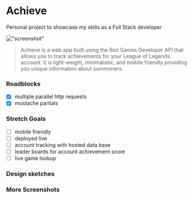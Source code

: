 # Achieve
Personal project to showcase my skills as a Full Stack developer

!["screenshot"](screenshot/sc.png "screenshot")

>Achieve is a web app built using the Riot Games Developer API that allows you to track achievements for your League of Legends account. It is light-weight, minimalistic, and mobile friendly providing you unique information about summoners.

### Roadblocks
- [x] multiple parallel http requests
- [x] mustache partials

### Stretch Goals
- [ ] mobile friendly
- [ ] deployed live
- [ ] account tracking with hosted data base
- [ ] leader boards for account achievement score
- [ ] live game lookup

### Design sketches
<!-- <img src="nb1.jpg" width="250" title="HTML sketch">  -->

### More Screenshots
